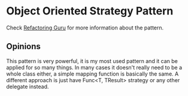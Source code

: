﻿# Object Oriented Strategy Pattern
Check [Refactoring Guru](https://refactoring.guru/design-patterns/strategy) for more information about the pattern.

## Opinions
This pattern is very powerful, it is my most used pattern and it can be applied for so many things.
In many cases it doesn't really need to be a whole class either, a simple mapping function is basically the same.
A different approach is just have Func\<T, TResult> strategy or any other delegate instead.

